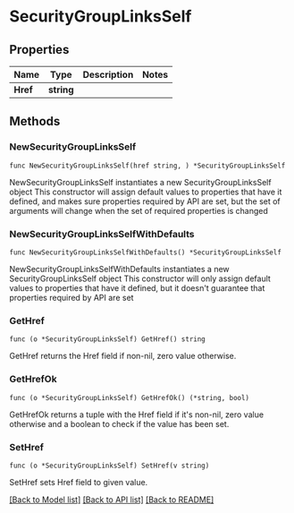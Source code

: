 # SecurityGroupLinksSelf

## Properties

Name | Type | Description | Notes
------------ | ------------- | ------------- | -------------
**Href** | **string** |  | 

## Methods

### NewSecurityGroupLinksSelf

`func NewSecurityGroupLinksSelf(href string, ) *SecurityGroupLinksSelf`

NewSecurityGroupLinksSelf instantiates a new SecurityGroupLinksSelf object
This constructor will assign default values to properties that have it defined,
and makes sure properties required by API are set, but the set of arguments
will change when the set of required properties is changed

### NewSecurityGroupLinksSelfWithDefaults

`func NewSecurityGroupLinksSelfWithDefaults() *SecurityGroupLinksSelf`

NewSecurityGroupLinksSelfWithDefaults instantiates a new SecurityGroupLinksSelf object
This constructor will only assign default values to properties that have it defined,
but it doesn't guarantee that properties required by API are set

### GetHref

`func (o *SecurityGroupLinksSelf) GetHref() string`

GetHref returns the Href field if non-nil, zero value otherwise.

### GetHrefOk

`func (o *SecurityGroupLinksSelf) GetHrefOk() (*string, bool)`

GetHrefOk returns a tuple with the Href field if it's non-nil, zero value otherwise
and a boolean to check if the value has been set.

### SetHref

`func (o *SecurityGroupLinksSelf) SetHref(v string)`

SetHref sets Href field to given value.



[[Back to Model list]](../README.md#documentation-for-models) [[Back to API list]](../README.md#documentation-for-api-endpoints) [[Back to README]](../README.md)


